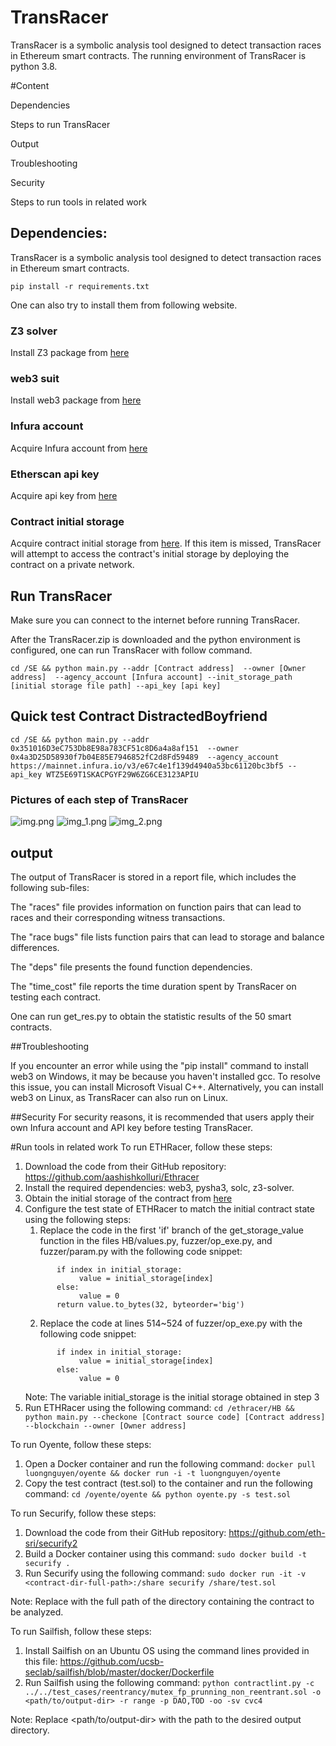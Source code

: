 # TransRacer

TransRacer is a symbolic analysis tool designed to detect transaction races in Ethereum smart contracts. The running environment of TransRacer is python 3.8.

#Content

Dependencies

Steps to run TransRacer

Output

Troubleshooting

Security

Steps to run tools in related work

## Dependencies:
TransRacer is a symbolic analysis tool designed to detect transaction races in Ethereum smart contracts.

```
pip install -r requirements.txt
```

One can also try to install them from following website.

### Z3 solver
Install Z3 package from [here](https://pypi.org/project/z3-solver/#files)

### web3 suit
Install web3 package from [here](https://pypi.org/project/web3/#files)

### Infura account
Acquire Infura account from [here](https://infura.io/)

### Etherscan api key
Acquire api key from [here](https://etherscan.io/)

### Contract initial storage
Acquire contract initial storage from [here](https://etherscan.io/). If this item is missed, TransRacer will attempt to access the contract's initial storage by deploying the contract on a private network.


## Run TransRacer
Make sure you can connect to the internet before running TransRacer.

After the TransRacer.zip is downloaded and the python environment is configured, one can run TransRacer with follow command. 
```
cd /SE && python main.py --addr [Contract address]  --owner [Owner address]  --agency_account [Infura account] --init_storage_path [initial storage file path] --api_key [api key]
```

## Quick test Contract DistractedBoyfriend
```
cd /SE && python main.py --addr 0x351016D3eC753Db8E98a783CF51c8D6a4a8af151  --owner 0x4a3D25D58930f7b04E85E7946852fC2d8Fd59489  --agency_account https://mainnet.infura.io/v3/e67c4e1f139d4940a53bc61120bc3bf5 --api_key WTZ5E69T1SKACPGYF29W6ZG6CE3123APIU
```

### Pictures of each step of TransRacer
![img.png](img.png)
![img_1.png](img_1.png)
![img_2.png](img_2.png)

## output
The output of TransRacer is stored in a report file, which includes the following sub-files:

The "races" file provides information on function pairs that can lead to races and their corresponding witness transactions.

The "race bugs" file lists function pairs that can lead to storage and balance differences.

The "deps" file presents the found function dependencies.

The "time_cost" file reports the time duration spent by TransRacer on testing each contract.

One can run get_res.py to obtain the statistic results of the 50 smart contracts.

##Troubleshooting

If you encounter an error while using the "pip install" command to install web3 on Windows, it may be because you haven't installed gcc. To resolve this issue, you can install Microsoft Visual C++. Alternatively, you can install web3 on Linux, as TransRacer can also run on Linux.

##Security
For security reasons, it is recommended that users apply their own Infura account and API key before testing TransRacer.

#Run tools in related work
To run ETHRacer, follow these steps:
1) Download the code from their GitHub repository: https://github.com/aashishkolluri/Ethracer
2) Install the required dependencies: web3, pysha3, solc, z3-solver.
3) Obtain the initial storage of the contract from [here](https://etherscan.io/) 
4) Configure the test state of ETHRacer to match the initial contract state using the following steps:
   1) Replace the code in the first 'if' branch of the get_storage_value function in the files HB/values.py, fuzzer/op_exe.py, and fuzzer/param.py with the following code snippet:
   ```
          if index in initial_storage:
               value = initial_storage[index]
          else:
               value = 0
          return value.to_bytes(32, byteorder='big')
   ```
   2) Replace the code at lines 514~524 of fuzzer/op_exe.py with the following code snippet:
   ```
          if index in initial_storage:
               value = initial_storage[index]
          else:
               value = 0
   ```
   Note: The variable initial_storage is the initial storage obtained in step 3
5) Run ETHRacer using the following command: ```cd /ethracer/HB && python main.py --checkone [Contract source code] [Contract address] --blockchain --owner [Owner address]```

To run Oyente, follow these steps:
1) Open a Docker container and run the following command: ```docker pull luongnguyen/oyente && docker run -i -t luongnguyen/oyente```
2) Copy the test contract (test.sol) to the container and run the following command: ```cd /oyente/oyente && python oyente.py -s test.sol```

To run Securify, follow these steps:
1) Download the code from their GitHub repository: https://github.com/eth-sri/securify2
2) Build a Docker container using this command: ```sudo docker build -t securify .```
3) Run Securify using the following command: ```sudo docker run -it -v <contract-dir-full-path>:/share securify /share/test.sol```

Note: Replace <contract-dir-full-path> with the full path of the directory containing the contract to be analyzed.

To run Sailfish, follow these steps:
1) Install Sailfish on an Ubuntu OS using the command lines provided in this file: https://github.com/ucsb-seclab/sailfish/blob/master/docker/Dockerfile
2) Run Sailfish using the following command: ```python contractlint.py -c ../../test_cases/reentrancy/mutex_fp_prunning_non_reentrant.sol -o <path/to/output-dir> -r range -p DAO,TOD -oo -sv cvc4```

Note: Replace <path/to/output-dir> with the path to the desired output directory.



